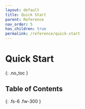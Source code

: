 ```yaml
---
layout: default
title: Quick Start
parent: Reference
nav_order: 5
has_children: true
permalink: /reference/quick-start
---
```


# Quick Start
{: .no_toc }

## Table of Contents
{: .fs-6 .fw-300 }
